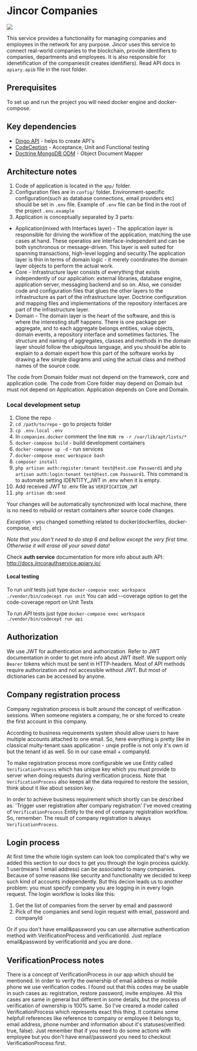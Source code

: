 # Jincor Companies
 ![](https://habrastorage.org/webt/59/d5/42/59d542206afbe280817420.png)

 This service provides a functionality for managing companies and
 employees in the network for any purpose. Jincor uses this service
 to connect real-world companies to the blockchain, provide identifiers
 to companies, departments and employees. It is also responsible for idenetification of the companies(it creates identifiers).
 Read API docs in `apiary.apib` file in the root folder.
 
 ## Prerequisites
 
 To set up and run the project you will need docker engine and
 docker-compose.

## Key dependencies

* [Dingo API](https://github.com/dingo/api/wiki) - helps to create API's
* [CodeCeption](http://codeception.com/quickstart) - Acceptance, Unit and Functional testing
* [Doctrine MongoDB ODM](http://docs.doctrine-project.org/projects/doctrine-mongodb-odm/en/latest/) - Object Document Mapper


## Architecture notes

1. Code of application is located in the `app/` folder.
2. Configuration files are in `config/` folder. Environment-specific configuration(such as database connections, email providers etc) should be set in `.env` file. Example of `.env` file can be find in the root of the project `.env.example`
3. Application is conceptually separated by 3 parts:
 * Application(mixed with Interfaces layer) - The application layer is responsible for driving the workflow of the application, matching the use cases at hand. These operatios are interface-independent and can be both synchronous or message-driven. This layer is well suited for spanning transactions, high-level logging and security.The application layer is thin in terms of domain logic - it merely coordinates the domain layer objects to perform the actual work.
 * Core - Infrastructure layer consists of everything that exists independently of our application: external libraries, database engine, application server, messaging backend and so on. Also, we consider code and configuration files that glues the other layers to the infrastructure as part of the infrastructure layer. Doctrine configuration and mapping files and implementations of the repository interfaces are part of the infrastructure layer.
 * Domain - The domain layer is the heart of the software, and this is where the interesting stuff happens. There is one package per aggregate, and to each aggregate belongs entities, value objects, domain events, a repository interface and sometimes factories. The structure and naming of aggregates, classes and methods in the domain layer should follow the ubiquitous language, and you should be able to explain to a domain expert how this part of the software works by drawing a few simple diagrams and using the actual class and method names of the source code.
 
 The code from Domain folder must not depend on the framework, 
 core and application code. The code from Core folder may depend on Domain but
 must not depend on Application. Application depends on Core and Domain.

### Local development setup

1. Clone the repo
2. `cd /path/to/repo` - go to projects folder
3. `cp .env.local .env`
4. In `companies.docker` comment the line `RUN rm -r /var/lib/apt/lists/*`
5. `docker-compose build` - build development containers
6. `docker-compose up -d` - run services
7. `docker-compose exec workspace bash`
8. `composer install`
9. `php artisan auth:register:tenant test@test.com Password1` and `php artisan auth:login:tenant test@test.com Password1`. This command is to automate setting IDENTITY_JWT in .env when it is empty.
10.  Add received JWT to .env file as `VERIFICATION_JWT`
11. `php artisan db:seed`

Your changes will be automatically synchronized with local machine, there is no need to rebuild or restart containers after source code changes.

*Exception* - you changed something related to docker(dockerfiles, docker-compose, etc)

*Note that you don't need to do step 6 and bellow except the very first time. Otherwise it will erase all your saved data!*

Check **auth service** documentation for more info about auth API: http://docs.jincorauthservice.apiary.io/

#### Local testing

To run *unit* tests just type `docker-compose exec workspace ./vendor/bin/codecept run unit`
You can add --coverage option to get the code-coverage report on Unit Tests

To run *API* tests just type `docker-compose exec workspace ./vendor/bin/codecept run api`


## Authorization
We use JWT for authentication and authorization. Refer to JWT documentation in order to get more
info about JWT itself. We support only `Bearer` tokens which must be sent in HTTP-headers.
Most of API methods require authorization and not accessible without JWT. But most of dictionaries
can be accessed by anyone.

## Company registration process

Company registration process is built around the concept of verification sessions.
When someone registers a company, he or she forced to create the first account in
this company.

According to business requirements system should allow users to have
multiple accounts attached to one email. So, here everything is pretty like in
classical multy-tenant saas application - unqie profile is not only it's own id but
the tenant id as well. So in our case email + companyId.

To make registration process more configurable we use Entity called `VerificationProcess`
which has unique key which you must provide to server when doing requests during verification process.
Note that `VerificationProcess` also keeps all the data required to restore the session, think about it like about session key.

In order to achieve business requirement which shortly can be described as: 'Trigger user registration after company registration'
I've moved creating of `VerificationProcess` Entity to the end of company registration workflow.
So, remember: The result of company registration is always `VerificationProcess`.


## Login process

At first time the whole login system can look too complicated that's why we added this section
to our docs to get you through the login process quickly.
1 user(means 1 email address) can be associated to many companies. Because of some reasons
like security and functionality we decided to keep such kind of accounts independently.
But this decion leads us to another problem: you must specify company you are logging in
in every login request.
The login workflow is looks like this:
1. Get the list of companies from the server by email and password
2. Pick of the companies and send login request with email, password and companyId

Or if you don't have email&password you can use alternative authentication method with
VerificationProcess and verificationId. Just replace email&password by verificationId and
you are done.


## VerificationProcess notes
There is a concept of VerificationProcess in our app which should be mentioned. In order to verify
the ownership of email address or mobile phone we use verification codes. I found out that this codes
may be usable in such cases as: registration, restore password, invite employee. All this cases
are same in general but different in some details, but the process of verification of ownership is 100%
same. So I've creared a model called VerificationProcess which represents exact this thing.
It contains some helpfull references like reference to company or employee it belongs to,
email address, phone number and information about it's statuses(verified: true, false).
Just remember that if you need to do some actions with employee but you don't have email/password
you need to checkout VerificationProcess first.